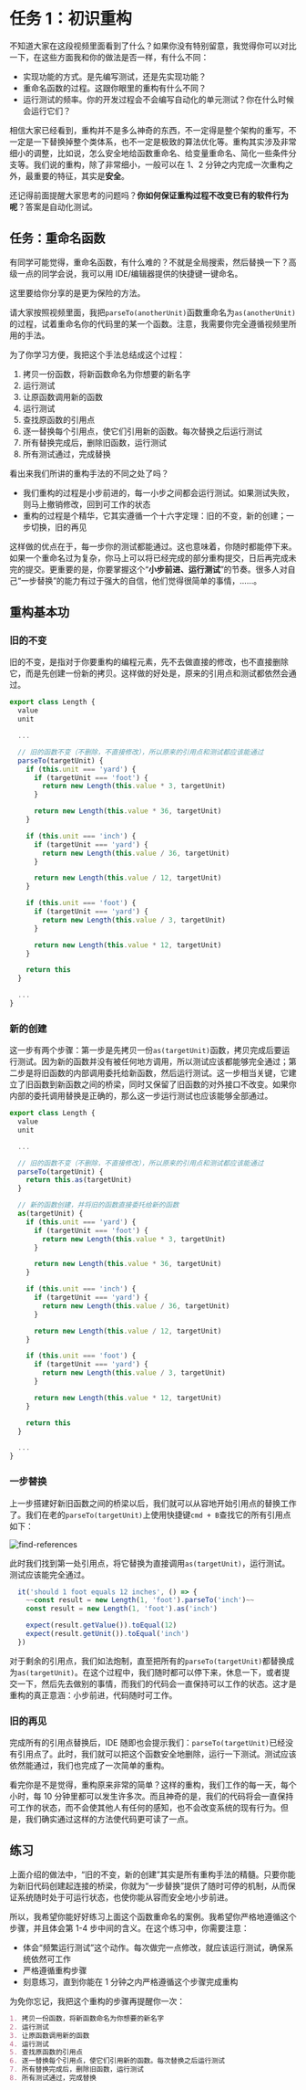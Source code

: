 # 任务 1：初识重构

不知道大家在这段视频里面看到了什么？如果你没有特别留意，我觉得你可以对比一下，在这些方面我和你的做法是否一样，有什么不同：

- 实现功能的方式。是先编写测试，还是先实现功能？
- 重命名函数的过程。这跟你眼里的重构有什么不同？
- 运行测试的频率。你的开发过程会不会编写自动化的单元测试？你在什么时候会运行它们？

相信大家已经看到，重构并不是多么神奇的东西，不一定得是整个架构的重写，不一定是一下替换掉整个类体系，也不一定是极致的算法优化等。重构其实涉及非常细小的调整，比如说，怎么安全地给函数重命名、给变量重命名、简化一些条件分支等。我们说的重构，除了非常细小，一般可以在 1、2 分钟之内完成一次重构之外，最重要的特征，其实是**安全**。

还记得前面提醒大家思考的问题吗？**你如何保证重构过程不改变已有的软件行为呢**？答案是自动化测试。

## 任务：重命名函数

有同学可能觉得，重命名函数，有什么难的？不就是全局搜索，然后替换一下？高级一点的同学会说，我可以用 IDE/编辑器提供的快捷键一键命名。

这里要给你分享的是更为保险的方法。

请大家按照视频里面，我把`parseTo(anotherUnit)`函数重命名为`as(anotherUnit)`的过程，试着重命名你的代码里的某一个函数。注意，我需要你完全遵循视频里所用的手法。

为了你学习方便，我把这个手法总结成这个过程：

1. 拷贝一份函数，将新函数命名为你想要的新名字
2. 运行测试
3. 让原函数调用新的函数
4. 运行测试
5. 查找原函数的引用点
6. 逐一替换每个引用点，使它们引用新的函数。每次替换之后运行测试
7. 所有替换完成后，删除旧函数，运行测试
8. 所有测试通过，完成替换

看出来我们所讲的重构手法的不同之处了吗？

- 我们重构的过程是小步前进的，每一小步之间都会运行测试。如果测试失败，则马上撤销修改，回到可工作的状态
- 重构的过程是个精华，它其实遵循一个十六字定理：旧的不变，新的创建；一步切换，旧的再见

这样做的优点在于，每一步你的测试都能通过。这也意味着，你随时都能停下来。如果一个重命名过为复杂，你马上可以将已经完成的部分重构提交，日后再完成未完的提交。更重要的是，你要掌握这个“**小步前进、运行测试**”的节奏。很多人对自己“一步替换”的能力有过于强大的自信，他们觉得很简单的事情，……。

## 重构基本功

### 旧的不变

旧的不变，是指对于你要重构的编程元素，先不去做直接的修改，也不直接删除它，而是先创建一份新的拷贝。这样做的好处是，原来的引用点和测试都依然会通过。

```javascript
export class Length {
  value
  unit

  ...

  // 旧的函数不变（不删除，不直接修改），所以原来的引用点和测试都应该能通过
  parseTo(targetUnit) {
    if (this.unit === 'yard') {
      if (targetUnit === 'foot') {
        return new Length(this.value * 3, targetUnit)
      }

      return new Length(this.value * 36, targetUnit)
    }

    if (this.unit === 'inch') {
      if (targetUnit === 'yard') {
        return new Length(this.value / 36, targetUnit)
      }

      return new Length(this.value / 12, targetUnit)
    }

    if (this.unit === 'foot') {
      if (targetUnit === 'yard') {
        return new Length(this.value / 3, targetUnit)
      }

      return new Length(this.value * 12, targetUnit)
    }

    return this
  }

  ...
}
```

### 新的创建

这一步有两个步骤：第一步是先拷贝一份`as(targetUnit)`函数，拷贝完成后要运行测试。因为新的函数并没有被任何地方调用，所以测试应该都能够完全通过；第二步是将旧函数的内部调用委托给新函数，然后运行测试。这一步相当关键，它建立了旧函数到新函数之间的桥梁，同时又保留了旧函数的对外接口不改变。如果你内部的委托调用替换是正确的，那么这一步运行测试也应该能够全部通过。

```javascript
export class Length {
  value
  unit

  ...

  // 旧的函数不变（不删除，不直接修改），所以原来的引用点和测试都应该能通过
  parseTo(targetUnit) {
    return this.as(targetUnit)
  }

  // 新的函数创建，并将旧的函数直接委托给新的函数
  as(targetUnit) {
    if (this.unit === 'yard') {
      if (targetUnit === 'foot') {
        return new Length(this.value * 3, targetUnit)
      }

      return new Length(this.value * 36, targetUnit)
    }

    if (this.unit === 'inch') {
      if (targetUnit === 'yard') {
        return new Length(this.value / 36, targetUnit)
      }

      return new Length(this.value / 12, targetUnit)
    }

    if (this.unit === 'foot') {
      if (targetUnit === 'yard') {
        return new Length(this.value / 3, targetUnit)
      }

      return new Length(this.value * 12, targetUnit)
    }

    return this
  }

  ...
}
```

### 一步替换

上一步搭建好新旧函数之间的桥梁以后，我们就可以从容地开始引用点的替换工作了。我们在老的`parseTo(targetUnit)`上使用快捷键`cmd + B`查找它的所有引用点如下：

![find-references](./images/find-references.png)

此时我们找到第一处引用点，将它替换为直接调用`as(targetUnit)`，运行测试。测试应该能完全通过。

```javascript
  it('should 1 foot equals 12 inches', () => {
    ~~const result = new Length(1, 'foot').parseTo('inch')~~
    const result = new Length(1, 'foot').as('inch')

    expect(result.getValue()).toEqual(12)
    expect(result.getUnit()).toEqual('inch')
  })
```

对于剩余的引用点，我们如法炮制，直至把所有的`parseTo(targetUnit)`都替换成为`as(targetUnit)`。在这个过程中，我们随时都可以停下来，休息一下，或者提交一下，然后先去做别的事情，而我们的代码会一直保持可以工作的状态。这才是重构的真正意涵：小步前进，代码随时可工作。

### 旧的再见

完成所有的引用点替换后，IDE 随即也会提示我们：`parseTo(targetUnit)`已经没有引用点了。此时，我们就可以把这个函数安全地删除，运行一下测试。测试应该依然能通过，我们也完成了一次简单的重构。

看完你是不是觉得，重构原来非常的简单？这样的重构，我们工作的每一天，每个小时，每 10 分钟里都可以发生许多次。而且神奇的是，我们的代码将会一直保持可工作的状态，而不会使其他人有任何的感知，也不会改变系统的现有行为。但是，我们确实通过这样的方法使代码更可读了一点。

## 练习

上面介绍的做法中，“旧的不变，新的创建”其实是所有重构手法的精髓。只要你能为新旧代码创建起连接的桥梁，你就为“一步替换”提供了随时可停的机制，从而保证系统随时处于可运行状态，也使你能从容而安全地小步前进。

所以，我希望你能好好练习上面这个函数重命名的案例。我希望你严格地遵循这个步骤，并且体会第 1-4 步中间的含义。在这个练习中，你需要注意：

- 体会“频繁运行测试”这个动作。每次做完一点修改，就应该运行测试，确保系统依然可工作
- 严格遵循重构步骤
- 刻意练习，直到你能在 1 分钟之内严格遵循这个步骤完成重构

为免你忘记，我把这个重构的步骤再提醒你一次：

```markdown
1. 拷贝一份函数，将新函数命名为你想要的新名字
2. 运行测试
3. 让原函数调用新的函数
4. 运行测试
5. 查找原函数的引用点
6. 逐一替换每个引用点，使它们引用新的函数。每次替换之后运行测试
7. 所有替换完成后，删除旧函数，运行测试
8. 所有测试通过，完成替换
```
